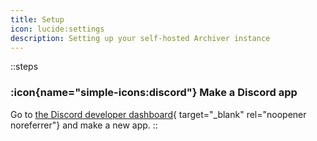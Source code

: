 ```yaml
---
title: Setup
icon: lucide:settings
description: Setting up your self-hosted Archiver instance
---
```


::steps
### :icon{name="simple-icons:discord"} Make a Discord app
Go to [the Discord developer dashboard](https://discord.com/developers/applications){ target="_blank" rel="noopener noreferrer"} and make a new app.
::